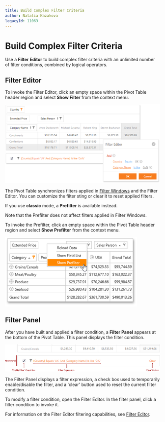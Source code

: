 ```yaml
---
title: Build Complex Filter Criteria
author: Natalia Kazakova
legacyId: 11063
---
```

# Build Complex Filter Criteria
Use a **Filter Editor** to build complex filter criteria with an unlimited number of filter conditions, combined by logical operators.

## Filter Editor

To invoke the Filter Editor, click an empty space within the Pivot Table header region and select **Show Filter** from the context menu.

![EU_Filter](../../../../images/img15870.png)

The Pivot Table synchronizes filters applied in [Filter Windows](filter-data-by-field-values/using-filter-popup-windows.md) and the Filter Editor. You can customize the filter sting or clear it to reset applied filters.

If you use **classic** mode, a **Prefilter** is available instead.

Note that the Prefilter does not affect filters applied in Filter Windows.

To invoke the Prefilter, click an empty space within the Pivot Table header region and select **Show Prefilter** from the context menu.

![EU_ShowPrefilter](../../../../images/img15872.png)

## Filter Panel

After you have built and applied a filter condition, a **Filter Panel** appears at the bottom of the Pivot Table. This panel displays the filter condition.

![EU_PrefilterPanel](../../../../images/img15871.png)

The Filter Panel displays a filter expression, a check box used to temporarily enable/disable the filter, and a 'clear' button used to reset the current filter condition.

To modify a filter condition, open the Filter Editor. In the filter panel, click a filter condition to invoke it.

For information on the Filter Editor filtering capabilities, see [Filter Editor](../../../filter-editor.md).
